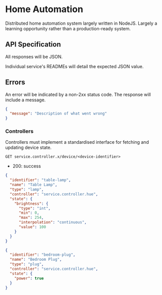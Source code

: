 # Home Automation

Distributed home automation system largely written in NodeJS. Largely a learning opportunity rather than a production-ready system.

## API Specification

All responses will be JSON.

Individual service's READMEs will detail the expected JSON value.

## Errors

An error will be indicated by a non-2xx status code. The response will include a message.

```json
{
  "message": "Description of what went wrong"
}
```

### Controllers

Controllers must implement a standardised interface for fetching and updating device state.

`GET service.controller.x/device/<device-identifier>`

- 200: success

```json
{
  "identifier": "table-lamp",
  "name": "Table Lamp",
  "type": "lamp",
  "controller": "service.controller.hue",
  "state": {
    "brightness": {
      "type": "int",
      "min": 0,
      "max": 254,
      "interpolation": "continuous",
      "value": 100
    }
  }
}
```

```json
{
  "identifier": "bedroom-plug",
  "name": "Bedroom Plug",
  "type": "plug",
  "controller": "service.controller.hue",
  "state": {
    "power": true
  }
}
```
